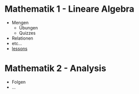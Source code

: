 # Mathematik 1 - Lineare Algebra

* Mengen
  * Übungen
  * Quizzes
* Relationen
* etc... 
* [lessons](https://video.htwg-konstanz.de/Panopto/Pages/Viewer.aspx?id=0dbd7714-35ce-4c28-9c86-ac0d0154a590)

# Mathematik 2 - Analysis

* Folgen
* ...

